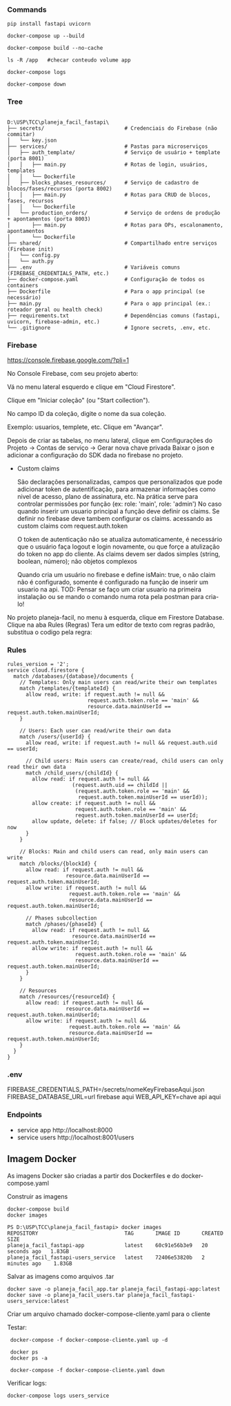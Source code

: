 ### Commands

```
pip install fastapi uvicorn

docker-compose up --build

docker-compose build --no-cache

ls -R /app   #checar conteudo volume app

docker-compose logs

docker-compose down
```

### Tree

```

D:\USP\TCC\planeja_facil_fastapi\
├── secrets/                          # Credenciais do Firebase (não commitar)
│   └── key.json
├── services/                         # Pastas para microserviços
│   ├── auth_template/                # Serviço de usuário + template (porta 8001)
│   │   ├── main.py                   # Rotas de login, usuários, templates
│   │   └── Dockerfile
│   ├── blocks_phases_resources/      # Serviço de cadastro de blocos/fases/recursos (porta 8002)
│   │   ├── main.py                   # Rotas para CRUD de blocos, fases, recursos
│   │   └── Dockerfile
│   └── production_orders/            # Serviço de ordens de produção + apontamentos (porta 8003)
│       ├── main.py                   # Rotas para OPs, escalonamento, apontamentos
│       └── Dockerfile
├── shared/                           # Compartilhado entre serviços (Firebase init)
│   └── config.py
|   └── auth.py  
├── .env                              # Variáveis comuns (FIREBASE_CREDENTIALS_PATH, etc.)
├── docker-compose.yaml               # Configuração de todos os containers
├── Dockerfile                        # Para o app principal (se necessário)
├── main.py                           # Para o app principal (ex.: roteador geral ou health check)
├── requirements.txt                  # Dependências comuns (fastapi, uvicorn, firebase-admin, etc.)
└── .gitignore                        # Ignore secrets, .env, etc.
```

### Firebase

https://console.firebase.google.com/?pli=1

No Console Firebase, com seu projeto aberto:

Vá no menu lateral esquerdo e clique em "Cloud Firestore".

Clique em "Iniciar coleção" (ou "Start collection").

No campo ID da coleção, digite o nome da sua coleção.

Exemplo: usuarios, templete,  etc. Clique em "Avançar".

Depois de criar as tabelas, no menu lateral, clique em Configurações do Projeto -> Contas de serviço -> Gerar nova chave privada 
Baixar o json e adicionar a configuração do SDK dada no firebase no projeto.

 - Custom claims

   São declarações personalizadas, campos que personalizados que pode adicionar token  de autentificação, para armazenar informações como nivel de acesso, plano de assinatura, etc. Na prática serve para controlar permissões por função (ex: role: 'main',  role: 'admin')
   No caso quando inserir um usuario principal a função deve definir os claims. Se definir no firebase deve tambem configurar os claims. acessando as custom claims com request.auth.token
  
   O token de autenticação não se atualiza automaticamente, é necessário que o usuário faça logout e login novamente, ou que forçe a atulização do token no app do cliente.
   As claims devem ser dados simples (string, boolean, número); não objetos complexos

   Quando cria um usuário no firebase e define isMain: true, o não claim não é configurado, somente é configurado na função de inserir um usuario na api.
   TOD: Pensar se faço um criar usuario na primeira instalação ou se mando o comando numa rota pela postman para cria-lo!


No projeto planeja-facil, no menu à esquerda, clique em Firestore Database. Clique na aba Rules (Regras)
Tera um editor de texto com regras padrão, substitua o codigo pela regra:

### Rules

```
rules_version = '2';
service cloud.firestore {
  match /databases/{database}/documents {
    // Templates: Only main users can read/write their own templates
    match /templates/{templateId} {
      allow read, write: if request.auth != null && 
                          request.auth.token.role == 'main' && 
                          resource.data.mainUserId == request.auth.token.mainUserId;
    }

    // Users: Each user can read/write their own data
    match /users/{userId} {
      allow read, write: if request.auth != null && request.auth.uid == userId;

      // Child users: Main users can create/read, child users can only read their own data
      match /child_users/{childId} {
        allow read: if request.auth != null && 
                     (request.auth.uid == childId || 
                      (request.auth.token.role == 'main' && 
                       request.auth.token.mainUserId == userId));
        allow create: if request.auth != null && 
                      request.auth.token.role == 'main' && 
                      request.auth.token.mainUserId == userId;
        allow update, delete: if false; // Block updates/deletes for now
      }
    }

    // Blocks: Main and child users can read, only main users can write
    match /blocks/{blockId} {
      allow read: if request.auth != null && 
                   resource.data.mainUserId == request.auth.token.mainUserId;
      allow write: if request.auth != null && 
                    request.auth.token.role == 'main' && 
                    resource.data.mainUserId == request.auth.token.mainUserId;

      // Phases subcollection
      match /phases/{phaseId} {
        allow read: if request.auth != null && 
                     resource.data.mainUserId == request.auth.token.mainUserId;
        allow write: if request.auth != null && 
                      request.auth.token.role == 'main' && 
                      resource.data.mainUserId == request.auth.token.mainUserId;
      }
    }

    // Resources
    match /resources/{resourceId} {
      allow read: if request.auth != null && 
                   resource.data.mainUserId == request.auth.token.mainUserId;
      allow write: if request.auth != null && 
                    request.auth.token.role == 'main' && 
                    resource.data.mainUserId == request.auth.token.mainUserId;
    }
  }
}
```


### .env
FIREBASE_CREDENTIALS_PATH=/secrets/nomeKeyFirebaseAqui.json
FIREBASE_DATABASE_URL=url firebase aqui
WEB_API_KEY=chave api aqui


### Endpoints

 - service app http://localhost:8000  
 - service users http://localhost:8001/users

 ## Imagem Docker

 As imagens Docker são criadas a partir dos Dockerfiles e do docker-compose.yaml

 Construir as imagens
 ```
 docker-compose build
 docker images

 PS D:\USP\TCC\planeja_facil_fastapi> docker images
 REPOSITORY                            TAG       IMAGE ID       CREATED          SIZE
 planeja_facil_fastapi-app             latest    60c91e56b3e9   20 seconds ago   1.83GB
 planeja_facil_fastapi-users_service   latest    72406e53820b   2 minutes ago    1.83GB
 ```
 Salvar as imagens como arquivos .tar
 ```
 docker save -o planeja_facil_app.tar planeja_facil_fastapi-app:latest
 docker save -o planeja_facil_users.tar planeja_facil_fastapi-users_service:latest
 ```
 Criar um arquivo chamado docker-compose-cliente.yaml para o cliente 


Testar:
```
 docker-compose -f docker-compose-cliente.yaml up -d

 docker ps
 docker ps -a

 docker-compose -f docker-compose-cliente.yaml down
```

Verificar logs:
```
docker-compose logs users_service
```